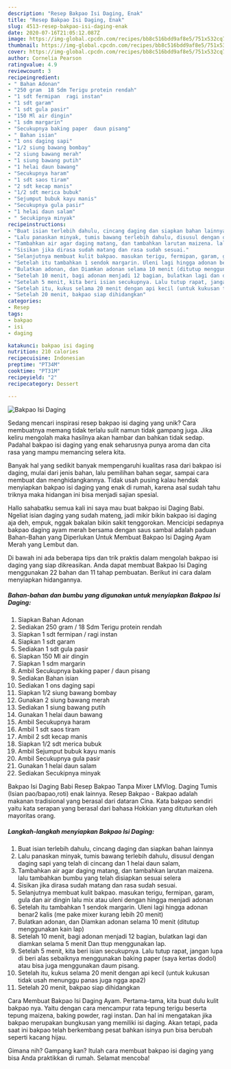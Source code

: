 ```yaml
---
description: "Resep Bakpao Isi Daging, Enak"
title: "Resep Bakpao Isi Daging, Enak"
slug: 4513-resep-bakpao-isi-daging-enak
date: 2020-07-16T21:05:12.087Z
image: https://img-global.cpcdn.com/recipes/bb8c516bdd9af8e5/751x532cq70/bakpao-isi-daging-foto-resep-utama.jpg
thumbnail: https://img-global.cpcdn.com/recipes/bb8c516bdd9af8e5/751x532cq70/bakpao-isi-daging-foto-resep-utama.jpg
cover: https://img-global.cpcdn.com/recipes/bb8c516bdd9af8e5/751x532cq70/bakpao-isi-daging-foto-resep-utama.jpg
author: Cornelia Pearson
ratingvalue: 4.9
reviewcount: 3
recipeingredient:
- " Bahan Adonan"
- "250 gram  18 Sdm Terigu protein rendah"
- "1 sdt fermipan  ragi instan"
- "1 sdt garam"
- "1 sdt gula pasir"
- "150 Ml air dingin"
- "1 sdm margarin"
- "Secukupnya baking paper  daun pisang"
- " Bahan isian"
- "1 ons daging sapi"
- "1/2 siung bawang bombay"
- "2 siung bawang merah"
- "1 siung bawang putih"
- "1 helai daun bawang"
- "Secukupnya haram"
- "1 sdt saos tiram"
- "2 sdt kecap manis"
- "1/2 sdt merica bubuk"
- "Sejumput bubuk kayu manis"
- "Secukupnya gula pasir"
- "1 helai daun salam"
- " Secukipnya minyak"
recipeinstructions:
- "Buat isian terlebih dahulu, cincang daging dan siapkan bahan lainnya"
- "Lalu panaskan minyak, tumis bawang terlebih dahulu, disusul dengan daging sapi yang telah di cincang dan 1 helai daun salam,"
- "Tambahkan air agar daging matang, dan tambahkan larutan maizena. lalu tambahkan bumbu yang telah disiapkan sesuai selera"
- "Sisikan jika dirasa sudah matang dan rasa sudah sesuai."
- "Selanjutnya membuat kulit bakpao. masukan terigu, fermipan, garam, gula dan air dingin lalu mix atau uleni dengan hingga menjadi adonan"
- "Setelah itu tambahkan 1 sendok margarin. Uleni lagi hingga adonan benar2 kalis (me pake mixer kurang lebih 20 menit)"
- "Bulatkan adonan, dan Diamkan adonan selama 10 menit (ditutup menggunakan kain lap)"
- "Setelah 10 menit, bagi adonan menjadi 12 bagian, bulatkan lagi dan diamkan selama 5 menit Dan ttup menggunakan lap."
- "Setelah 5 menit, kita beri isian secukupnya. Lalu tutup rapat, jangan lupa di beri alas sebaiknya menggunakan baking paper (saya kertas dodol) atau bisa juga menggunakan daum pisang."
- "Setelah itu, kukus selama 20 menit dengan api kecil (untuk kukusan tidak usah menunggu panas juga ngga apa2)"
- "Setelah 20 menit, bakpao siap dihidangkan"
categories:
- Resep
tags:
- bakpao
- isi
- daging

katakunci: bakpao isi daging 
nutrition: 210 calories
recipecuisine: Indonesian
preptime: "PT34M"
cooktime: "PT31M"
recipeyield: "2"
recipecategory: Dessert

---
```



![Bakpao Isi Daging](https://img-global.cpcdn.com/recipes/bb8c516bdd9af8e5/751x532cq70/bakpao-isi-daging-foto-resep-utama.jpg)

Sedang mencari inspirasi resep bakpao isi daging yang unik? Cara membuatnya memang tidak terlalu sulit namun tidak gampang juga. Jika keliru mengolah maka hasilnya akan hambar dan bahkan tidak sedap. Padahal bakpao isi daging yang enak seharusnya punya aroma dan cita rasa yang mampu memancing selera kita.

Banyak hal yang sedikit banyak mempengaruhi kualitas rasa dari bakpao isi daging, mulai dari jenis bahan, lalu pemilihan bahan segar, sampai cara membuat dan menghidangkannya. Tidak usah pusing kalau hendak menyiapkan bakpao isi daging yang enak di rumah, karena asal sudah tahu triknya maka hidangan ini bisa menjadi sajian spesial.

Hallo sahabatku semua kali ini saya mau buat bakpao isi Daging Babi. Ngeliat isian daging yang sudah mateng, jadi mikir bikin bakpao isi daging aja deh, empuk, nggak bakalan bikin sakit tenggorokan. Mencicipi sedapnya bakpao daging ayam merah bersama dengan saus sambal adalah paduan Bahan-Bahan yang Diperlukan Untuk Membuat Bakpao Isi Daging Ayam Merah yang Lembut dan.


Di bawah ini ada beberapa tips dan trik praktis dalam mengolah bakpao isi daging yang siap dikreasikan. Anda dapat membuat Bakpao Isi Daging menggunakan 22 bahan dan 11 tahap pembuatan. Berikut ini cara dalam menyiapkan hidangannya.

<!--inarticleads1-->

##### Bahan-bahan dan bumbu yang digunakan untuk menyiapkan Bakpao Isi Daging:

1. Siapkan  Bahan Adonan
1. Sediakan 250 gram / 18 Sdm Terigu protein rendah
1. Siapkan 1 sdt fermipan / ragi instan
1. Siapkan 1 sdt garam
1. Sediakan 1 sdt gula pasir
1. Siapkan 150 Ml air dingin
1. Siapkan 1 sdm margarin
1. Ambil Secukupnya baking paper / daun pisang
1. Sediakan  Bahan isian
1. Sediakan 1 ons daging sapi
1. Siapkan 1/2 siung bawang bombay
1. Gunakan 2 siung bawang merah
1. Sediakan 1 siung bawang putih
1. Gunakan 1 helai daun bawang
1. Ambil Secukupnya haram
1. Ambil 1 sdt saos tiram
1. Ambil 2 sdt kecap manis
1. Siapkan 1/2 sdt merica bubuk
1. Ambil Sejumput bubuk kayu manis
1. Ambil Secukupnya gula pasir
1. Gunakan 1 helai daun salam
1. Sediakan  Secukipnya minyak


Bakpao Isi Daging Babi Resep Bakpao Tanpa Mixer LMVlog. Daging Tumis (Isian pao/bapao,roti) enak lainnya. Resep Bakpao - Bakpao adalah makanan tradisional yang berasal dari dataran Cina. Kata bakpao sendiri yaitu kata serapan yang berasal dari bahasa Hokkian yang dituturkan oleh mayoritas orang. 

<!--inarticleads2-->

##### Langkah-langkah menyiapkan Bakpao Isi Daging:

1. Buat isian terlebih dahulu, cincang daging dan siapkan bahan lainnya
1. Lalu panaskan minyak, tumis bawang terlebih dahulu, disusul dengan daging sapi yang telah di cincang dan 1 helai daun salam,
1. Tambahkan air agar daging matang, dan tambahkan larutan maizena. lalu tambahkan bumbu yang telah disiapkan sesuai selera
1. Sisikan jika dirasa sudah matang dan rasa sudah sesuai.
1. Selanjutnya membuat kulit bakpao. masukan terigu, fermipan, garam, gula dan air dingin lalu mix atau uleni dengan hingga menjadi adonan
1. Setelah itu tambahkan 1 sendok margarin. Uleni lagi hingga adonan benar2 kalis (me pake mixer kurang lebih 20 menit)
1. Bulatkan adonan, dan Diamkan adonan selama 10 menit (ditutup menggunakan kain lap)
1. Setelah 10 menit, bagi adonan menjadi 12 bagian, bulatkan lagi dan diamkan selama 5 menit Dan ttup menggunakan lap.
1. Setelah 5 menit, kita beri isian secukupnya. Lalu tutup rapat, jangan lupa di beri alas sebaiknya menggunakan baking paper (saya kertas dodol) atau bisa juga menggunakan daum pisang.
1. Setelah itu, kukus selama 20 menit dengan api kecil (untuk kukusan tidak usah menunggu panas juga ngga apa2)
1. Setelah 20 menit, bakpao siap dihidangkan


Cara Membuat Bakpao Isi Daging Ayam. Pertama-tama, kita buat dulu kulit bakpao nya. Yaitu dengan cara mencampur rata tepung terigu beserta tepung maizena, baking powder, ragi instan. Dan hal ini mengatakan jika bakpao merupakan bungkusan yang memiliki isi daging. Akan tetapi, pada saat ini bakpao telah berkembang pesat bahkan isinya pun bisa berubah seperti kacang hijau. 

Gimana nih? Gampang kan? Itulah cara membuat bakpao isi daging yang bisa Anda praktikkan di rumah. Selamat mencoba!
